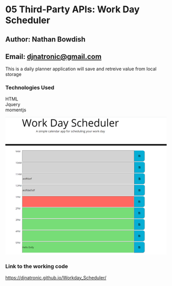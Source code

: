 # 05 Third-Party APIs: Work Day Scheduler

## Author: Nathan Bowdish
## Email:  djnatronic@gmail.com

This is a daily planner application will save and retreive value from local storage<br/>

### Technologies Used
HTML<br/>
Jquery<br/>
momentjs<br/>



![scheduler demo](./Assets/Capture.PNG)

### Link to the working code
https://djnatronic.github.io/Workday_Scheduler/